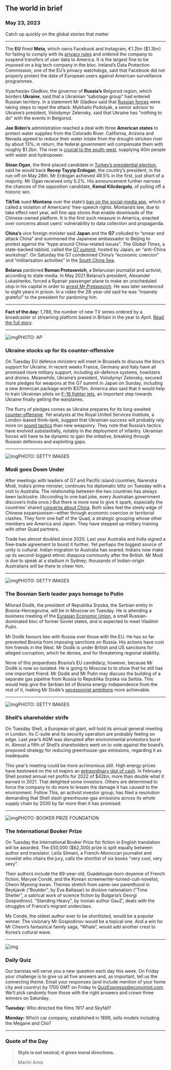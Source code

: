 ## The world in brief

### May 23, 2023

Catch up quickly on the global stories that matter



------



The **EU** fined **Meta**, which owns Facebook and Instagram, €1.2bn ($1.3bn) for failing to comply with its [privacy rules](https://web.archive.org/web/20230522202400/https://www.economist.com/europe/2022/09/01/is-the-eu-overreaching-with-new-digital-regulations) and ordered the company to suspend transfers of user data to America. It is the largest fine to be imposed on a big tech company in the bloc. Ireland’s Data Protection Commission, one of the EU’s privacy watchdogs, said that Facebook did not properly protect the data of European users against American surveillance programmes.

Vyacheslav Gladkov, the governor of **Russia’s** Belgorod region, which borders **Ukraine**, said that a Ukrainian “sabotage group” had entered Russian territory. In a statement Mr Gladkov said that [Russian forces](https://web.archive.org/web/20230522202400/https://www.economist.com/europe/2023/05/21/russias-army-is-learning-on-the-battlefield) were taking steps to repel the attack. Mykhailo Podolyak, a senior advisor to Ukraine’s president, Volodymyr Zelensky, said that Ukraine has “nothing to do” with the events in Belgorod.

**Joe Biden’s** administration reached a deal with three **American states** to protect water supplies from the Colorado River. California, Arizona and Nevada agreed to reduce their water intake from the drought-stricken river by about 13%; in return, the federal government will compensate them with roughly $1.2bn. The river is [crucial to the south-west](https://web.archive.org/web/20230522202400/https://www.economist.com/graphic-detail/2022/08/16/the-most-important-river-in-the-american-west-is-drying-up), supplying 40m people with water and hydropower.

**Sinan Ogan**, the third-placed candidate in [Turkey’s presidential election](https://web.archive.org/web/20230522202400/https://www.economist.com/europe/2023/05/14/recep-tayyip-erdogan-beats-his-challenger-as-turkey-votes), said he would back **Recep Tayyip Erdogan**, the country’s president, in the run-off on May 28th. Mr Erdogan achieved 49.5% in the first, just short of a majority. Mr Ogan received only 5.2%. His announcement further narrows the chances of the opposition candidate, **Kemal Kilcdargolu**, of pulling off a historic win.

**TikTok** sued **Montana** over the state’s [ban on the social-media app](https://www.economist.com/united-states/2023/03/30/both-americas-political-camps-agree-that-tiktok-is-troubling), which it called a violation of Americans’ free-speech rights. Montana’s law, due to take effect next year, will fine app stores that enable downloads of the Chinese-owned platform. It is the first such measure in America, enacted over concerns about users’ vulnerability to data collection and propaganda.

**China’s** vice foreign minister said **Japan** and the **G7** colluded to “smear and attack China” and summoned the Japanese ambassador to Beijing to protest against the “hype around China-related issues”. The *Global Times*, a state-backed tabloid, called the [G7 summit](https://web.archive.org/web/20230522202400/https://www.economist.com/asia/2023/05/16/can-the-west-win-over-the-rest-of-the-world), hosted by Japan, an “anti-China workshop”. On Saturday the G7 condemned China’s “economic coercion” and “militarisation activities” in the [South China Sea](https://web.archive.org/web/20230522202400/https://www.economist.com/the-economist-explains/2023/02/10/how-the-nine-dash-line-fuels-tensions-in-the-south-china-sea).

**Belarus** pardoned **Roman Protasevich**, a Belarusian journalist and activist, according to state media. In May 2021 Belarus’s president, Alexander Lukashenko, forced a Ryanair passenger plane to make an unscheduled stop in his capital in order to [arrest Mr Protasevich](https://web.archive.org/web/20230522202400/https://www.economist.com/europe/2021/05/26/having-hijacked-a-ryanair-plane-belarus-draws-closer-to-russia). He was later sentenced to eight years in prison. In a video the 28-year-old said he was “insanely grateful” to the president for pardoning him.



------



**Fact of the day:** 1,788, the number of new TV series ordered by a broadcaster or streaming platform based in Britain in the year to April. [Read the full story](https://www.economist.com/britain/2023/05/21/with-hollywood-on-strike-foreign-shows-enjoy-the-limelight).



------



![img](https://niceboy.online/insight/public/Espresso/PHOTOS/20230527_dap306.jpg)PHOTO: AP

### Ukraine stocks up for its counter-offensive

On Tuesday EU defence ministers will meet in Brussels to discuss the bloc’s support for Ukraine. In recent weeks France, Germany and Italy have all promised more military support, including air-defence systems, howitzers and drones. Meanwhile, Ukraine’s president, Volodymyr Zelensky, secured more pledges for weapons at the G7 summit in Japan on Sunday, including a new American package worth $375m. America also said that it would help to train Ukrainian pilots on [F-16 fighter jets](https://www.economist.com/the-economist-explains/2023/02/01/why-does-ukraine-want-western-jets-and-will-it-get-them), an important step towards Ukraine finally getting the warplanes.

The flurry of pledges comes as Ukraine prepares for its long-awaited [counter-offensive](https://www.economist.com/europe/2023/05/12/a-renewed-push-on-bakhmut-fuels-rumours-of-a-ukrainian-counter-offensive). Yet analysts at the Royal United Services Institute, a London-based think-tank, suggest that Ukrainian success will probably rely more on [sound tactics](https://www.economist.com/europe/2023/05/21/russias-army-is-learning-on-the-battlefield) than new weaponry. They note that Russia’s tactics have evolved substantially, notably in the deployment of infantry. Ukrainian forces will have to be dynamic to gain the initiative, breaking through Russian defences and exploiting gaps.



------



![img](https://niceboy.online/insight/public/Espresso/PHOTOS/20230527_dap312.jpg)PHOTO: GETTY IMAGES

### Modi goes Down Under

After meetings with leaders of G7 and Pacific island countries, Narendra Modi, India’s prime minister, continues his diplomatic blitz on Tuesday with a visit to Australia. The relationship between the two countries has always been lacklustre. (According to one bad joke, every Australian government discovers India once.) But there is more now to give it spark, especially the countries’ shared [concerns about China](https://www.economist.com/asia/2023/04/25/fearing-china-australia-rethinks-its-defence-strategy). Both sides feel the steely edge of Chinese expansionism—either through economic coercion or territorial clashes. They form one half of the Quad, a strategic grouping whose other members are America and Japan. They have stepped up military training with other Quad partners.

Trade has almost doubled since 2020. Last year Australia and India signed a free-trade agreement to boost it further. Yet perhaps the biggest source of unity is cultural. Indian migration to Australia has soared: Indians now make up its second-biggest ethnic diaspora community after the British. Mr Modi is due to speak at a stadium in Sydney; thousands of Indian-origin Australians will be there to cheer him.



------



![img](https://niceboy.online/insight/public/Espresso/PHOTOS/20230527_dap314.jpg)PHOTO: GETTY IMAGES

### The Bosnian Serb leader pays homage to Putin

Milorad Dodik, the president of Republika Srpska, the Serbian entity in Bosnia-Hercegovina, will be in Moscow on Tuesday. He is attending a business meeting of the [Eurasian Economic Union](https://www.economist.com/banyan/2014/05/30/where-three-is-a-crowd), a small Russian-dominated bloc of former Soviet states, and is expected to meet Vladimir Putin.

Mr Dodik favours ties with Russia over those with the EU. He has so far prevented Bosnia from imposing sanctions on Russia. His actions have cost him friends in the West. Mr Dodik is under British and US sanctions for alleged corruption, which he denies, and for threatening regional stability.

None of this jeopardises Bosnia’s EU candidacy, however, because Mr Dodik is now so isolated. He is going to Moscow to to show that he still has one important friend. Mr Dodik and Mr Putin may discuss the building of a separate gas pipeline from Russia to Republika Srpska via Serbia. This would help give the Serbian bit of Bosnia energy independence from the rest of it, making Mr Dodik’s [secessionist ambitions](https://www.economist.com/europe/2022/02/12/bosnia-is-on-the-brink-of-falling-apart-again) more achievable.



------



![img](https://niceboy.online/insight/public/Espresso/PHOTOS/20230527_dap308.jpg)PHOTO: GETTY IMAGES

### Shell’s shareholder strife

On Tuesday Shell, a European oil giant, will hold its annual general meeting in London. Its C-suite and its security operation are probably feeling on edge. Last year’s AGM was disrupted after environmental protestors burst in. Almost a fifth of Shell’s shareholders went on to vote against the board’s proposed strategy for reducing greenhouse-gas emissions, regarding it as inadequate.

This year’s meeting could be more acrimonious still. High energy prices have bestowed on the oil majors an [extraordinary glut of cash](https://www.economist.com/business/2023/02/06/where-on-earth-is-big-oil-spending-its-150bn-profit-bonanza). In February Shell posted annual net profits for 2022 of $42bn, more than double what it earned in 2021. That delighted some investors. Others are determined to force the company to do more to lessen the damage it has caused to the environment. Follow This, an activist investor group, has filed a resolution demanding that Shell slash greenhouse-gas emissions across its whole supply chain by 2030 by far more than it has promised.



------



![img](https://niceboy.online/insight/public/Espresso/PHOTOS/20230527_dap311.jpg)PHOTO: BOOKER PRIZE FOUNDATION

### The International Booker Prize

On Tuesday the International Booker Prize for fiction in English translation will be awarded. The £50,000 ($62,300) prize is split equally between author and translator. Leïla Slimani, a French-Moroccan journalist and novelist who chairs the jury, calls the shortlist of six books “very cool, very sexy”.

Their authors include the 89-year-old, Guadeloupe-born doyenne of French fiction, Maryse Condé, and the Korean screenwriter-turned-cult-novelist, Cheon Myeong-kwan. Themes stretch from same-sex parenthood in Reykjavik (“Boulder”, by Eva Baltasar) to divisive nationalism (“Time Shelter”, a satirical work of science fiction by Bulgaria’s Georgi Gospodinov). “Standing Heavy”, by Ivorian author GauZ’, deals with the struggles of France’s migrant underclass.

Ms Condé, the oldest author ever to be shortlisted, would be a popular winner. The visionary Mr Gospodinov would be a topical one. And a win for Mr Cheon’s fantastical family saga, “Whale”, would add another crest to Korea’s cultural wave.



------



![img](https://niceboy.online/insight/public/Espresso/PHOTOS/QuizNEW_37_69.jpeg)

### Daily Quiz

Our baristas will serve you a new question each day this week. On Friday your challenge is to give us all five answers and, as important, tell us the connecting theme. Email your responses (and include mention of your home city and country) by 1700 GMT on Friday to [QuizEspresso@economist.com](https://mail.google.com/mail/?view=cm&fs=1&tf=1&to=QuizEspresso@economist.com). We’ll pick randomly from those with the right answers and crown three winners on Saturday.

**Tuesday:** Who directed the films 1917 and Skyfall?

**Monday:** Which car company, established in 1899, sells models including the Megane and Clio?



------

### Quote of the Day

> **Style is not neutral; it gives moral directions.**
>
> Martin Amis





